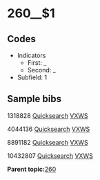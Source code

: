 # 260\_\_$1

## Codes

-   Indicators
    -   First: \_
    -   Second: \_
-   Subfield: 1

## Sample bibs

1318828 [Quicksearch](https://search.library.yale.edu/catalog/1318828) [VXWS](http://prodorbis.library.yale.edu:7014/vxws/GetHoldingsService?bibId=1318828)

4044136 [Quicksearch](https://search.library.yale.edu/catalog/4044136) [VXWS](http://prodorbis.library.yale.edu:7014/vxws/GetHoldingsService?bibId=4044136)

8891182 [Quicksearch](https://search.library.yale.edu/catalog/8891182) [VXWS](http://prodorbis.library.yale.edu:7014/vxws/GetHoldingsService?bibId=8891182)

10432807 [Quicksearch](https://search.library.yale.edu/catalog/10432807) [VXWS](http://prodorbis.library.yale.edu:7014/vxws/GetHoldingsService?bibId=10432807)

**Parent topic:**[260](../../tags/260/260.md)

